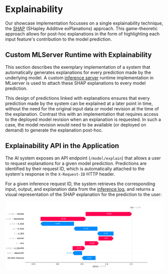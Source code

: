 # Explainability

Our showcase implementation focusses on a single explainability technique, the [SHAP](https://shap.readthedocs.io/en/latest/) (SHapley Additive exPlanations) approach.
This game-theoretic approach allows for post-hoc explanations in the form of highlighting each input feature's contribution to the model prediction.

## Custom MLServer Runtime with Explainability

This section describes the exemplary implementation of a system that automatically generates explanations for every prediction made by the underlying model.
A custom [inference server](../../engineering-practice/model-serving.md) runtime implementation in MLserver is used to attach these SHAP explanations to every model prediction.

This design of predictions linked with explanations ensures that every prediction made by the system can be explained at a later point in time, without the need for the original input data or model revision at the time of the explanation.
Contrast this with an implementation that requires access to the deployed model revision when an explanation is requested.
In such a case, the model revision would need to be available (or deployed on demand) to generate the explanation post-hoc.

## Explainability API in the Application

The AI system exposes an API endpoint (`/model/explain`) that allows a user to request explanations for a given model prediction.
Predictions are identified by their request ID, which is automatically attached to the system's response in the `X-Request-ID` HTTP header.

For a given inference request ID, the system retrieves the corresponding input, output, and explanation data from the [inference log](../../engineering-practice/inference-log.md), and returns a visual representation of the SHAP explanation for the prediction to the user:

![SHAP waterfall plot for a single record](../../_images/shap_single_prediction.png)
